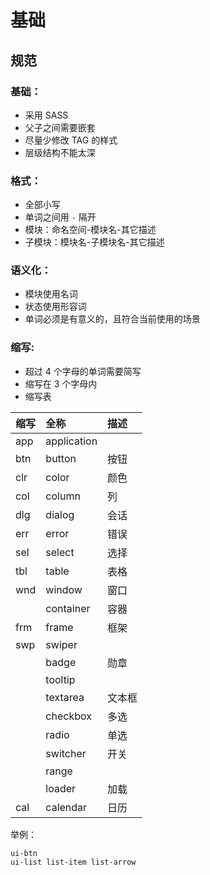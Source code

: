 # 基础

## 规范

### 基础：
* 采用 SASS
* 父子之间需要嵌套
* 尽量少修改 TAG 的样式
* 层级结构不能太深

### 格式：
* 全部小写
* 单词之间用 `-` 隔开
* 模块：命名空间-模块名-其它描述
* 子模块：模块名-子模块名-其它描述

### 语义化：
* 模块使用名词
* 状态使用形容词
* 单词必须是有意义的，且符合当前使用的场景

### 缩写:
* 超过 4 个字母的单词需要简写
* 缩写在 3 个字母内
* 缩写表

| 缩写 | 全称 | 描述 |
| :--- | :--- | :--- |
| app | application |  |
| btn | button | 按钮 |
| clr | color | 颜色 |
| col | column | 列 |
| dlg | dialog | 会话 |
| err | error | 错误 |
| sel | select | 选择 |
| tbl | table | 表格 |
| wnd | window | 窗口 |
|  | container | 容器 |
| frm | frame | 框架 |
| swp | swiper |  |
|  | badge | 勋章 |
|  | tooltip |  |
|  | textarea | 文本框 |
|  | checkbox | 多选 |
|  | radio | 单选 |
|  | switcher | 开关 |
|  | range |  |
|  | loader | 加载 |
| cal | calendar | 日历 |


举例：

```
ui-btn 
ui-list list-item list-arrow
```